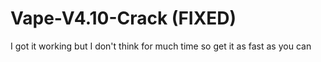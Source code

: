# Vape-V4.10-Crack (FIXED)
I got it working but I don't think for much time so get it as fast as you can
